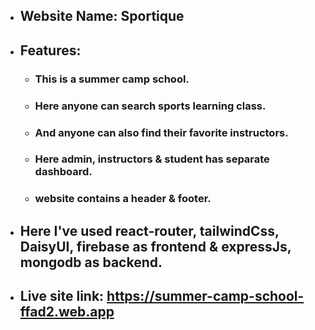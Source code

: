 * ## Website Name: Sportique
* ## Features:
    * ### This is a summer camp school.
    * ### Here anyone can search sports learning class.
    * ### And anyone can also find their favorite instructors.
    * ### Here admin, instructors & student has separate dashboard.
    * ### website contains a header & footer.

* ## Here I've used react-router, tailwindCss, DaisyUI, firebase as frontend & expressJs, mongodb as backend.

* ## Live site link: https://summer-camp-school-ffad2.web.app